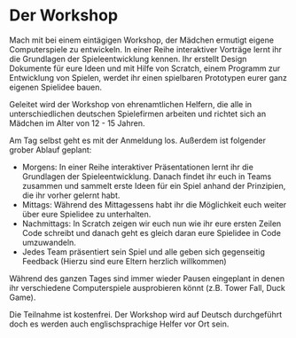 
# Der Workshop
Mach mit bei einem eintägigen Workshop, der Mädchen ermutigt eigene Computerspiele zu entwickeln. In einer Reihe interaktiver Vorträge lernt ihr die Grundlagen der Spieleentwicklung kennen. Ihr erstellt Design Dokumente für eure Ideen und mit Hilfe von Scratch, einem Programm zur Entwicklung von Spielen, werdet ihr einen spielbaren Prototypen eurer ganz eigenen Spielidee bauen.

Geleitet wird der Workshop von ehrenamtlichen Helfern, die alle in unterschiedlichen deutschen Spielefirmen arbeiten und richtet sich an Mädchen im Alter von 12 - 15 Jahren.

Am Tag selbst geht es mit der Anmeldung los. Außerdem ist folgender grober Ablauf geplant:
- Morgens: In einer Reihe interaktiver Präsentationen lernt ihr die Grundlagen der Spieleentwicklung. Danach findet ihr euch in Teams zusammen und sammelt erste Ideen für ein Spiel anhand der Prinzipien, die ihr vorher gelernt habt.
- Mittags: Während des Mittagessens habt ihr die Möglichkeit euch weiter über eure Spielidee zu unterhalten.
- Nachmittags: In Scratch zeigen wir euch nun wie ihr eure ersten Zeilen Code schreibt und danach geht es gleich daran eure Spielidee in Code umzuwandeln.
- Jedes Team präsentiert sein Spiel und alle geben sich gegenseitig Feedback (Hierzu sind eure Eltern herzlich willkommen)

Während des ganzen Tages sind immer wieder Pausen eingeplant in denen ihr verschiedene Computerspiele ausprobieren könnt (z.B. Tower Fall, Duck Game).

Die Teilnahme ist kostenfrei. Der Workshop wird auf Deutsch durchgeführt doch es werden auch englischsprachige Helfer vor Ort sein. 
